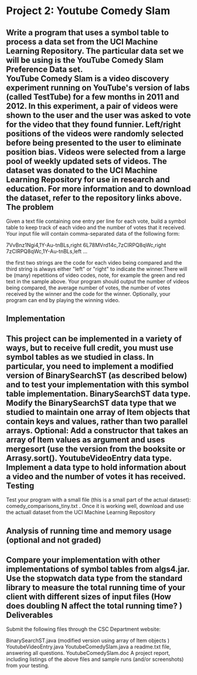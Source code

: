 Project 2: Youtube Comedy Slam
==============================

Write a program that uses a symbol table to process a data set from the UCI Machine Learning Repository. The particular data set we will be using is the YouTube Comedy Slam Preference Data set.  
**YouTube Comedy Slam** is a video discovery experiment running on YouTube's version of labs (called TestTube) for a few months in 2011 and 2012. In this experiment, a pair of videos were shown to the user and the user was asked to vote for the video that they found funnier. Left/right positions of the videos were randomly selected before being presented to the user to eliminate position bias. Videos were selected from a large pool of weekly updated sets of videos. The dataset was donated to the UCI Machine Learning Repository for use in research and education. For more information and to download the dataset, refer to the repository links above.
The problem
-----------

Given a text file containing one entry per line for each vote, build a symbol table to keep track of each video and the number of votes that it received. Your input file will contain comma-separated data of the following form:

7VvBnz1Ngi4,1Y-Au-tnBLs,right
6L78MVrd14c,7zCIRPQ8qWc,right
7zCIRPQ8qWc,1Y-Au-tnBLs,left
...

the first two strings are the code for each video being compared and the third string is always either "left" or "right" to indicate the winner.There will be (many) repetitions of video codes, note, for example the green and red text in the sample above. 
Your program should output the number of videos being compared, the average number of votes, the number of votes received by the winner and the code for the winner. Optionally, your program can end by playing the winning video.

Implementation
--------------

This project can be implemented in a variety of ways, but to receive full credit, you must use symbol tables as we studied in class. In particular, you need to implement a modified version of BinarySearchST (as described below) and to test your implementation with this symbol table implementation.
**BinarySearchST** data type.  Modify the BinarySearchST data type that we studied to maintain one array of Item objects that contain keys and values, rather than two parallel arrays. Optional: Add a constructor that takes an array of Item values as argument and uses mergesort (use the version from the booksite or Arrasy.sort().
**YoutubeVideoEntry** data type.  Implement a data type to hold information about a video and the number of votes it has received. 
Testing
-------

Test your program with a small file (this is a small part of the actual dataset): comedy_comparisons_tiny.txt . Once it is working well, download and use the actuall dataset from the UCI Machine Learning Repository

Analysis of running time and memory usage (optional and not graded)
-------------------------------------------------------------------

Compare your implementation with other implementations of symbol tables from  algs4.jar. Use the stopwatch data type from the standard library to measure the total running time of your client with different sizes of input files (How does doubling N affect the total running time? ) 
Deliverables
------------

Submit the following files through the CSC Department website:

BinarySearchST.java (modified version using array of Item objects ) 
YoutubeVideoEntry.java 
YoutubeComedySlam.java
a readme.txt file, answering all questions. 
YoutubeComedySlam.doc A project report, including listings of the above files and sample runs (and/or screenshots) from your testing.